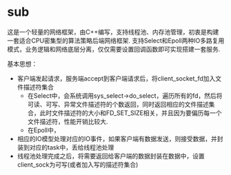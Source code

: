 # sub

这是一个轻量的网络框架，由C++编写，支持线程池、内存池管理，初衷是构建一套适合CPU密集型的算法策略后端网络框架.  支持Select和Epoll两种IO多路复用模式，业务逻辑和网络底层分离，仅仅需要设置回调函数即可实现搭建一套服务.

基本思想：

* 客户端发起请求，服务端accept到客户端请求后，将client_socket_fd加入文件描述符集合
  * 在Select中，会系统调用sys_select->do_select，遍历所有的fd，然后将可读、可写、异常文件描述符的个数返回，同时返回相应的文件描述集合，此时文件描述符的大小和FD_SET_SIZE相关，并且因为要偏历每一个文件描述符，性能开销比较大.
  * 在Epoll中， 
* 相应的IO模型处理对应的IO事件，如果客户端有数据发送，则接受数据，并封装到对应的task中，丢给线程池处理
* 线程池处理完成之后，将需要返回给客户端的数据封装在数据中，设置client_sock为可写(或者加入写的描述符集合)

